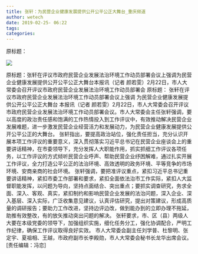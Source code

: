 ```yaml
---
title: 张轩：为民营企业健康发展提供公开公平公正大舞台_重庆频道
author: wetech
date: 2019-02-25- 06:22
tags: 
categories: 
---
```

原标题：
<!-- more -->
                
<img align="center" border="0" src="http://p2.ifengimg.com/a/2016/0810/204c433878d5cf9size1_w16_h16.png" />
                
            
原标题：张轩在评议市政府民营企业发展法治环境工作动员部署会议上强调为民营企业健康发展提供公开公平公正大舞台本报讯（记者 颜若雯）2月22日，市人大常委会召开评议市政府民营企业发展法治环境工作动员部署会
原标题：
张轩在评议市政府民营企业发展法治环境工作动员部署会议上强调
为民营企业健康发展提供公开公平公正大舞台
本报讯（记者 颜若雯）2月22日，市人大常委会召开评议市政府民营企业发展法治环境工作动员部署会议。市人大常委会主任张轩强调，要以高度的政治责任感和饱满的工作热情投入到工作评议中，有效推动解决民营企业发展难题，进一步激发民营企业经营活力和发展动力，为民营企业健康发展提供公开公平公正的大舞台。
张轩指出，要提高政治站位，强化责任担当，充分认识开展本项工作评议的重要意义，深入贯彻落实习近平总书记在民营企业座谈会上的重要讲话精神，在市委领导下，充分发挥人大职能作用，抓实抓细工作评议各项任务，以工作评议的方式倾听民营企业呼声、帮助民营企业纾困解难，通过扎实开展工作评议，全力打造公平公正的法治环境、高效透明的政务环境、平等竞争的市场环境、安商亲商的社会环境。
张轩强调，要把准评议重点，紧扣习近平总书记重要讲话精神，紧扣市委工作部署和要求，紧扣全面依法治市工作实际，紧扣人大监督职能发挥，以问题为导向，坚持点面结合、突出重点；要抓实调查研究，务求全面、深入、客观、真实，紧扣制约和影响民营企业发展的法治问题，深入企业、深入基层、深入实际，广泛收集意见建议，认真评估研究，提出对策建议，形成高质量的调研报告；要助力工作改进，坚持边评边改，做到能办到的立即办理不拖延，助推有效整改，有的放矢推动突出问题的解决。
张轩要求，市、区（县）两级人大要在本级党委的领导下，加强组织实施，细化任务分工，强化协调配合，严明工作纪律，确保工作评议取得良好实效。
市人大常委会副主任刘学普、杜黎明、张定宇、夏祖相、王越，市政府副市长李殿勋，市人大常委会秘书长龙华出席会议。
[责任编辑：冯恋]
            
